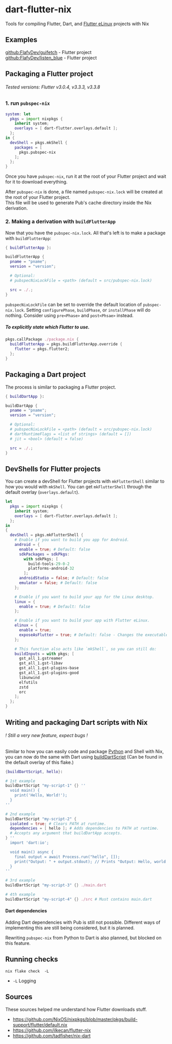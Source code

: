 # dart-flutter-nix

Tools for compiling Flutter, Dart, and [Flutter eLinux](https://github.com/sony/flutter-embedded-linux) projects with Nix

## Examples
[github:FlafyDev/guifetch](https://github.com/FlafyDev/guifetch) - Flutter project  
[github:FlafyDev/listen_blue](https://github.com/FlafyDev/listen_blue) - Flutter project  

## Packaging a Flutter project
###### Tested versions: Flutter v3.0.4, v3.3.3, v3.3.8
### 1. run `pubspec-nix`
```nix
system: let
  pkgs = import nixpkgs {
    inherit system;
    overlays = [ dart-flutter.overlays.default ];
  }; 
in {
  devShell = pkgs.mkShell {
    packages = [
      pkgs.pubspec-nix
    ];
  };
}
```

Once you have `pubspec-nix`, run it at the root of your Flutter project and wait for it to download everything.  

After `pubspec-nix` is done, a file named `pubspec-nix.lock` will be created at the root of your Flutter project.  
This file will be used to generate Pub's cache directory inside the Nix derivation.

### 2. Making a derivation with `buildFlutterApp`
Now that you have the `pubspec-nix.lock`. All that's left is to make a package with `buildFlutterApp`:
```nix
{ buildFlutterApp }:

buildFlutterApp {
  pname = "pname";
  version = "version";

  # Optional: 
  # pubspecNixLockFile = <path> (default = src/pubspec-nix.lock)

  src = ./.;
}
```
`pubspecNixLockFile` can be set to override the default location of `pubspec-nix.lock`.
Setting `configurePhase`, `buildPhase`, or `installPhase` will do nothing. Consider using `pre<Phase>` and `post<Phsae>` instead.

##### To explicitly state which Flutter to use.
```nix
pkgs.callPackage ./package.nix {
  buildFlutterApp = pkgs.buildFlutterApp.override {
    flutter = pkgs.flutter2;
  };
}
```


## Packaging a Dart project
The process is similar to packaging a Flutter project.
```nix
{ buildDartApp }:

buildDartApp {
  pname = "pname";
  version = "version";

  # Optional: 
  # pubspecNixLockFile = <path> (default = src/pubspec-nix.lock)
  # dartRuntimeFlags = <list of strings> (default = []) 
  # jit = <bool> (default = false)

  src = ./.;
}
```

## DevShells for Flutter projects
You can create a devShell for Flutter projects with `mkFlutterShell` similar to how you would with `mkShell`.
You can get `mkFlutterShell` through the default overlay (`overlays.default`).

```nix
let
  pkgs = import nixpkgs {
    inherit system;
    overlays = [ dart-flutter.overlays.default ];
  };
in
{
  devShell = pkgs.mkFlutterShell {
    # Enable if you want to build you app for Android.
    android = {
      enable = true; # Default: false
      sdkPackages = sdkPkgs:
        with sdkPkgs; [
          build-tools-29-0-2
          platforms-android-32
        ];
      androidStudio = false; # Default: false
      emulator = false; # Default: false
    };

    # Enable if you want to build your app for the Linux desktop.
    linux = {
      enable = true; # Default: false
    };

    # Enable if you want to build your app with Flutter eLinux.
    elinux = {
      enable = true;
      exposeAsFlutter = true; # Default: false - Changes the executable's name from "flutter-elinux" to "flutter"
    };

    # This function also acts like `mkShell`, so you can still do:
    buildInputs = with pkgs; [
      gst_all_1.gstreamer
      gst_all_1.gst-libav
      gst_all_1.gst-plugins-base
      gst_all_1.gst-plugins-good
      libunwind
      elfutils
      zstd
      orc
    ];
  };
}
```

## Writing and packaging Dart scripts with Nix
###### ! Still a very new feature, expect bugs !

Similar to how you can easily code and package [Python](https://github.com/FlafyDev/dart-flutter-nix/blob/main/pubspec-nix/default.nix) and Shell with Nix,
you can now do the same with Dart using [buildDartScript](https://github.com/FlafyDev/dart-flutter-nix/blob/main/utils/build-dart-script.nix) (Can be found in the default overlay of this flake.)

```nix
{buildDartScript, hello}:

# 1st example
buildDartScript "my-script-1" {} ''
  void main() {
    print('Hello, World!');
  }
''

# 2nd example
buildDartScript "my-script-2" {
  isolated = true; # Clears PATH at runtime.
  dependencies = [ hello ]; # Adds dependencies to PATH at runtime.
  # Accepts any argument that buildDartApp accepts.
} ''
  import 'dart:io';

  void main() async {
    final output = await Process.run("hello", []);
    print("Output: " + output.stdout); // Prints "Output: Hello, world!"
  }
''

# 3rd example
buildDartScript "my-script-3" {} ./main.dart

# 4th example
buildDartScript "my-script-4" {} ./src # Must contains main.dart
```

#### Dart dependencies
Adding Dart dependencies with Pub is still not possible. Different ways of implementing this are still being considered, but it is planned.

Rewriting `pubspec-nix` from Python to Dart is also planned, but blocked on this feature.


## Running checks
```console
nix flake check  -L 
```

- `-L` Logging

## Sources
These sources helped me understand how Flutter downloads stuff.
- https://github.com/NixOS/nixpkgs/blob/master/pkgs/build-support/flutter/default.nix
- https://github.com/ilkecan/flutter-nix
- https://github.com/tadfisher/nix-dart
